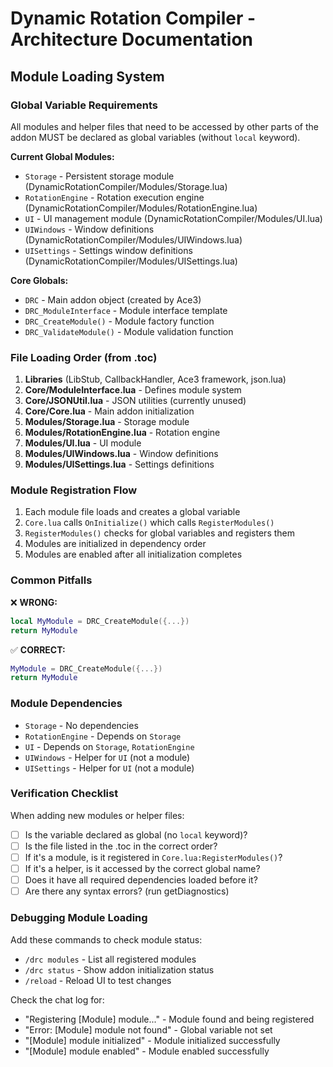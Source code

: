 # Dynamic Rotation Compiler - Architecture Documentation

## Module Loading System

### Global Variable Requirements

All modules and helper files that need to be accessed by other parts of the addon MUST be declared as global variables (without `local` keyword).

**Current Global Modules:**
- `Storage` - Persistent storage module (DynamicRotationCompiler/Modules/Storage.lua)
- `RotationEngine` - Rotation execution engine (DynamicRotationCompiler/Modules/RotationEngine.lua)
- `UI` - UI management module (DynamicRotationCompiler/Modules/UI.lua)
- `UIWindows` - Window definitions (DynamicRotationCompiler/Modules/UIWindows.lua)
- `UISettings` - Settings window definitions (DynamicRotationCompiler/Modules/UISettings.lua)

**Core Globals:**
- `DRC` - Main addon object (created by Ace3)
- `DRC_ModuleInterface` - Module interface template
- `DRC_CreateModule()` - Module factory function
- `DRC_ValidateModule()` - Module validation function

### File Loading Order (from .toc)

1. **Libraries** (LibStub, CallbackHandler, Ace3 framework, json.lua)
2. **Core/ModuleInterface.lua** - Defines module system
3. **Core/JSONUtil.lua** - JSON utilities (currently unused)
4. **Core/Core.lua** - Main addon initialization
5. **Modules/Storage.lua** - Storage module
6. **Modules/RotationEngine.lua** - Rotation engine
7. **Modules/UI.lua** - UI module
8. **Modules/UIWindows.lua** - Window definitions
9. **Modules/UISettings.lua** - Settings definitions

### Module Registration Flow

1. Each module file loads and creates a global variable
2. `Core.lua` calls `OnInitialize()` which calls `RegisterModules()`
3. `RegisterModules()` checks for global variables and registers them
4. Modules are initialized in dependency order
5. Modules are enabled after all initialization completes

### Common Pitfalls

❌ **WRONG:**
```lua
local MyModule = DRC_CreateModule({...})
return MyModule
```

✅ **CORRECT:**
```lua
MyModule = DRC_CreateModule({...})
return MyModule
```

### Module Dependencies

- `Storage` - No dependencies
- `RotationEngine` - Depends on `Storage`
- `UI` - Depends on `Storage`, `RotationEngine`
- `UIWindows` - Helper for `UI` (not a module)
- `UISettings` - Helper for `UI` (not a module)

### Verification Checklist

When adding new modules or helper files:

- [ ] Is the variable declared as global (no `local` keyword)?
- [ ] Is the file listed in the .toc in the correct order?
- [ ] If it's a module, is it registered in `Core.lua:RegisterModules()`?
- [ ] If it's a helper, is it accessed by the correct global name?
- [ ] Does it have all required dependencies loaded before it?
- [ ] Are there any syntax errors? (run getDiagnostics)

### Debugging Module Loading

Add these commands to check module status:
- `/drc modules` - List all registered modules
- `/drc status` - Show addon initialization status
- `/reload` - Reload UI to test changes

Check the chat log for:
- "Registering [Module] module..." - Module found and being registered
- "Error: [Module] module not found" - Global variable not set
- "[Module] module initialized" - Module initialized successfully
- "[Module] module enabled" - Module enabled successfully
